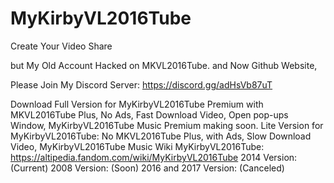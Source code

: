# MyKirbyVL2016Tube
Create Your Video Share

but My Old Account Hacked on MKVL2016Tube.
and Now Github Website, 

Please Join My Discord Server:
https://discord.gg/adHsVb87uT

Download Full Version for MyKirbyVL2016Tube Premium with MKVL2016Tube Plus, No Ads, Fast Download Video, Open pop-ups Window, MyKirbyVL2016Tube Music Premium
making soon.
Lite Version for MyKirbyVL2016Tube: No MKVL2016Tube Plus, with Ads, Slow Download Video, MyKirbyVL2016Tube Music
Wiki MyKirbyVL2016Tube:
https://altipedia.fandom.com/wiki/MyKirbyVL2016Tube
2014 Version: (Current)
2008 Version: (Soon)
2016 and 2017 Version: (Canceled)
